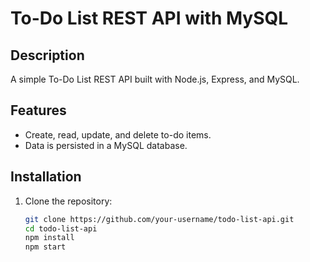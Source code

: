 # To-Do List REST API with MySQL

## Description
A simple To-Do List REST API built with Node.js, Express, and MySQL.

## Features
- Create, read, update, and delete to-do items.
- Data is persisted in a MySQL database.

## Installation
1. Clone the repository:
   ```bash
   git clone https://github.com/your-username/todo-list-api.git
   cd todo-list-api
   npm install
   npm start
